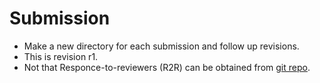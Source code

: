 # Submission

- Make a new directory for each submission and follow up revisions.
- This is revision r1.
- Not that Responce-to-reviewers (R2R) can be obtained from [git repo](https://github.com/halukbingol/LaTeX-Templates/tree/master/bingol-template-paper).